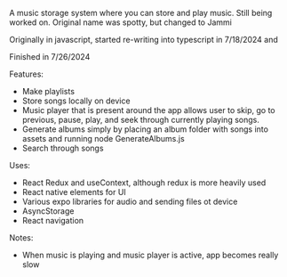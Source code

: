 A music storage system where you can store and play music. Still being worked on. Original name was spotty, but changed to Jammi

Originally in javascript, started re-writing into typescript in 7/18/2024 and

Finished in 7/26/2024

Features:
- Make playlists
- Store songs locally on device
- Music player that is present around the app allows user to skip, go to previous, pause, play, and seek through currently playing songs.
- Generate albums simply by placing an album folder with songs into assets and running node GenerateAlbums.js
- Search through songs

Uses:
- React Redux and useContext, although redux is more heavily used
- React native elements for UI
- Various expo libraries for audio and sending files ot device
- AsyncStorage
- React navigation

Notes:
- When music is playing and music player is active, app becomes really slow
